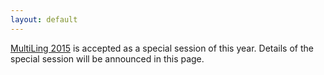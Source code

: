 ```yaml
---
layout: default
---
```


[MultiLing 2015](http://www.aclweb.org/portal/content/multiling-2015-multilingual-summarization-multiple-documents-online-fora-and-call-centre-con) is accepted as a special session of this year.
Details of the special session will be announced in this page.
